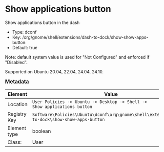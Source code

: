 # Show applications button

Show applications button in the dash

- Type: dconf
- Key: /org/gnome/shell/extensions/dash-to-dock/show-show-apps-button
- Default: true

Note: default system value is used for "Not Configured" and enforced if "Disabled".

Supported on Ubuntu 20.04, 22.04, 24.04, 24.10.



<span style="font-size: larger;">**Metadata**</span>

| Element      | Value                          |
| ---          | ---                            |
| Location     | <code>User Policies -> Ubuntu -> Desktop -> Shell -> Show applications button</code>     |
| Registry Key | <code>Software\Policies\Ubuntu\dconf\org\gnome\shell\extensions\dash-to-dock\show-show-apps-button</code>          |
| Element type | boolean               |
| Class:       | User                     |

